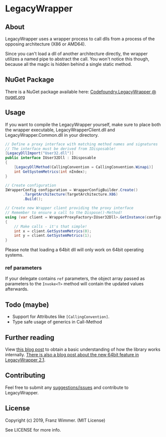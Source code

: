 # LegacyWrapper

## About

LegacyWrapper uses a wrapper process to call dlls from a process of the opposing architecture (X86 or AMD64).

Since you can't load a dll of another architecture directly, the wrapper utilizes a named pipe to abstract the call. You won't notice this though, because all the magic is hidden behind a single static method.

## NuGet Package

There is a NuGet package available here: [Codefoundry.LegacyWrapper @ nuget.org](https://www.nuget.org/packages/Codefoundry.LegacyWrapper/)

## Usage

If you want to compile the LegacyWrapper yourself, make sure to place both the wrapper executable, LegacyWrapperClient.dll and LegacyWrapper.Common.dll in your directory.

```csharp
// Define a proxy interface with matching method names and signatures
// The interface must be derived from IDisposable!
[LegacyDllImport("User32.dll")]
public interface IUser32Dll : IDisposable
{
    [LegacyDllMethod(CallingConvention = CallingConvention.Winapi)]
    int GetSystemMetrics(int nIndex);
}

// Create configuration
IWrapperConfig configuration = WrapperConfigBuilder.Create()
        .TargetArchitecture(TargetArchitecture.X86)
        .Build();

// Create new Wrapper client providing the proxy interface
// Remember to ensure a call to the Dispose()-Method!
using (var client = WrapperProxyFactory<IUser32Dll>.GetInstance(configuration))
{
    // Make calls - it's that simple!
    int x = client.GetSystemMetrics(0);
    int y = client.GetSystemMetrics(1);
}
```

Please note that loading a 64bit dll will only work on 64bit operating systems.

### ref parameters

If your delegate contains `ref` parameters, the object array passed as parameters to the `Invoke<T>` method will contain the updated values afterwards.

## Todo (maybe)

* Support for Attributes like `[CallingConvention]`.
* Type safe usage of generics in Call<T>-Method

## Further reading

View [this blog post](https://codefoundry.de/programming/2015/09/28/legacy-wrapper-invoking-an-unmanaged-32bit-library-out-of-a-64bit-process.html) to obtain a basic understanding of how the library works internally. [There is also a blog post about the new 64bit feature in LegacyWrapper 2.1](https://codefoundry.de/programming/2017/08/20/legacywrapper-2-1-is-out.html).

## Contributing

Feel free to submit any [suggestions/issues](https://github.com/CodefoundryDE/LegacyWrapper/issues) and contribute to LegacyWrapper.

## License

Copyright (c) 2019, Franz Wimmer. (MIT License)

See LICENSE for more info.
